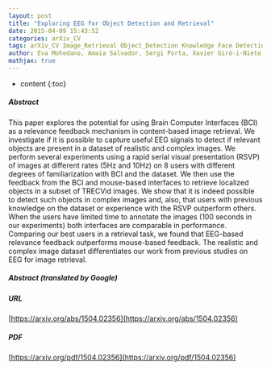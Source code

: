 ```yaml
---
layout: post
title: "Exploring EEG for Object Detection and Retrieval"
date: 2015-04-09 15:43:52
categories: arXiv_CV
tags: arXiv_CV Image_Retrieval Object_Detection Knowledge Face Detection
author: Eva Mohedano, Amaia Salvador, Sergi Porta, Xavier Giró-i-Nieto, Graham Healy, Kevin McGuinness, Noel O'Connor, Alan F. Smeaton
mathjax: true
---
```


* content
{:toc}

##### Abstract
This paper explores the potential for using Brain Computer Interfaces (BCI) as a relevance feedback mechanism in content-based image retrieval. We investigate if it is possible to capture useful EEG signals to detect if relevant objects are present in a dataset of realistic and complex images. We perform several experiments using a rapid serial visual presentation (RSVP) of images at different rates (5Hz and 10Hz) on 8 users with different degrees of familiarization with BCI and the dataset. We then use the feedback from the BCI and mouse-based interfaces to retrieve localized objects in a subset of TRECVid images. We show that it is indeed possible to detect such objects in complex images and, also, that users with previous knowledge on the dataset or experience with the RSVP outperform others. When the users have limited time to annotate the images (100 seconds in our experiments) both interfaces are comparable in performance. Comparing our best users in a retrieval task, we found that EEG-based relevance feedback outperforms mouse-based feedback. The realistic and complex image dataset differentiates our work from previous studies on EEG for image retrieval.

##### Abstract (translated by Google)


##### URL
[https://arxiv.org/abs/1504.02356](https://arxiv.org/abs/1504.02356)

##### PDF
[https://arxiv.org/pdf/1504.02356](https://arxiv.org/pdf/1504.02356)

